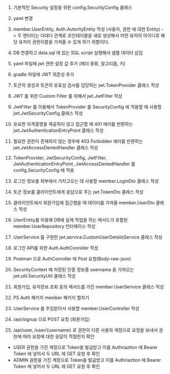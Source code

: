 1. 기본적인 Security 설정을 위한 config.SecurityConfig 클래스
2. yaml 변경
3. member.UserEntity, Auth.AutorityEntity 작성 (사용자, 권한 에 대한 Entity)
   -> 두 엔티티는 다대다 관계로 조인테이블을 새로 생성해서 어떤 유저의 아이디로 해당 유저의 권한이름을 가져올 수 있게 하기 위함이다.

4. DB 연결하고 data.sql 에 있는 SQL script 실행해서 샘플 데이터 삽입
5. yaml 파일에 jwt 관련 설정 값 추가 (헤더 종류, 알고리즘, 키)
6. gradle 파일에 JWT 의존성 추가
7. 토큰의 생성과 토큰의 유효성 검사를 담당하는 jwt.TokenProvider 클래스 작성
8. JWT 를 위한 Custom Filter 를 위해서 jwt.JwtFilter 작성
9. JwtFilter 를 이용해서 TokenProvider 를 SecurityConfig 에 적용할  때 사용할 jwt.JwtSecurityConfig 클래스 작성
10. 유요한 자격증명을 제공하지 않고 접근할 때 401 에러를 반환하는 jwt.JwtAuthenticationEntryPoint 클래스 작성
11. 필요한 권한이 존재하지 않는 경우에 403 Forbidden 에러를 반환하는 jwt.JwtAccessDeniedHandler 클래스 작성
12. TokenProvider, JwtSecurityConfig, JwtFilter, JwtAuthenticationEntryPoint, JwtAccessDeniedHandler 를 config.SecurityConfig 에 적용
13. 로그인 정보를 외부에서 가지고오는 데 사용할 member.LoginDto 클래스 작성
14. 토큰 정보를 클라이언트에게 응답으로 주는 jwt.TokenDto 클래스 작성
15. 클라이언트에서 회원가입에 접근했을 때 데이터를 가져올 member.UserDto 클래스 작성
16. UserEntity를 이용해 DB에 실제 작업을 하는 메서드가 포함된 member.UserRepository 인터페이스 작성
17. UserService 를 구현한 jwt.service.CustomUserDetailsService 클래스 작성
18. 로그인 API를 위한 Auth.AuthConroller 작성
19. Postman 으로 AuthConroller 에 Post 요청(Body-raw-json)
20. SecurityContext 에 저장된 인증 정보중 username 을 가져오는  jwt.util.SecurityUtil 클래스 작성
21. 회원가입, 유저정보 조회 등의 메서드를 가진 member.UserSerivice 클래스 작성
22. PS Auth 패키지 member 패키지 합치기
23. UserService 를 주입받아서 사용할 member.UserController 작성
24. /api/signup 으로 POST 요청 (회원가입)
25. /api/user, /user/{username} 로 권한이 다른 사용자 계정으로 요청을 보내서 권한에 따라 요청에 대한 응답이 적절한지 확인
   - USER 권한을 가진 계정으로 Token을 발급받고 이를 Authriaztion 에 Bearer Token 에 넣어서 두 URL 에 GET 요청 후 확인
   - ADMIN 권한을 가진 계정으로 Token을 발급받고 이를 Authriaztion 에 Bearer Token 에 넣어서 두 URL 에 GET 요청 후 확인
